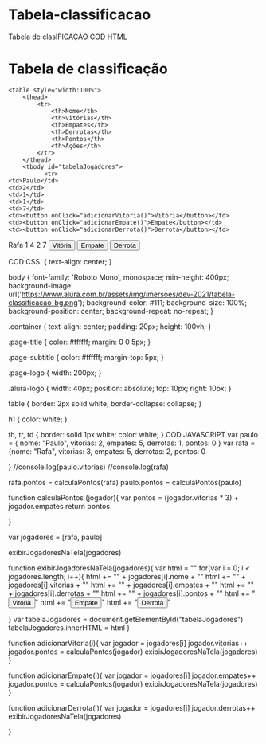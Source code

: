 # Tabela-classificacao
Tabela de clasIFICAÇÃO
COD HTML
<html>

<head>
    <title>
        Imersão Dev - Aula 06
    </title>
</head>

<body>
    <h1>Tabela de classificação</h1>

    <table style="width:100%">
        <thead>
            <tr>
                <th>Nome</th>
                <th>Vitórias</th>
                <th>Empates</th>
                <th>Derrotas</th>
                <th>Pontos</th>
                <th>Ações</th>
            </tr>
        </thead>
        <tbody id="tabelaJogadores">
              <tr>
    <td>Paulo</td>
    <td>2</td>
    <td>1</td>
    <td>1</td>
    <td>7</td>
    <td><button onClick="adicionarVitoria()">Vitória</button></td>
    <td><button onClick="adicionarEmpate()">Empate</button></td>
    <td><button onClick="adicionarDerrota()">Derrota</button></td>
  </tr>
  <tr>
    <td>Rafa</td>
    <td>1</td>
    <td>4</td>
    <td>2</td>
    <td>7</td>
    <td><button onClick="adicionarVitoria()">Vitória</button></td>
    <td><button onClick="adicionarEmpate()">Empate</button></td>
    <td><button onClick="adicionarDerrota()">Derrota</button></td>
  </tr>
        </tbody>
    </table>
</body>

</html>

COD CSS.
{
    text-align: center;
}

body {
    font-family: 'Roboto Mono', monospace;
    min-height: 400px;
    background-image: url('https://www.alura.com.br/assets/img/imersoes/dev-2021/tabela-classificacao-bg.png');
    background-color: #111;
    background-size: 100%;
    background-position: center;
    background-repeat: no-repeat;
}

.container {
    text-align: center;
    padding: 20px;
    height: 100vh;
}

.page-title {
    color: #ffffff;
    margin: 0 0 5px;
}

.page-subtitle {
    color: #ffffff;
    margin-top: 5px;
}

.page-logo {
    width: 200px;
}

.alura-logo {
    width: 40px;
    position: absolute;
    top: 10px;
    right: 10px;
}

table {
    border: 2px solid white;
    border-collapse: collapse;
}

h1 {
    color: white;
}

th, tr, td {
    border: solid 1px white;
    color: white;
}
COD JAVASCRIPT
var paulo = {
  nome: "Paulo",
    vitorias: 2, 
      empates: 5,
        derrotas: 1,
          pontos: 0
}
var rafa = {nome: "Rafa",
            vitorias: 3,
            empates: 5,
            derrotas: 2,
            pontos: 0
  
}
//console.log(paulo.vitorias)
//console.log(rafa)


rafa.pontos = calculaPontos(rafa)
paulo.pontos = calculaPontos(paulo)


function calculaPontos (jogador){
  var pontos = (jogador.vitorias * 3)  + jogador.empates
  return pontos
   
}

var jogadores = [rafa, paulo]

exibirJogadoresNaTela(jogadores)

function exibirJogadoresNaTela(jogadores){
  var html = ""
  for(var i = 0; i < jogadores.length; i++){
 html += "<tr><td>" + jogadores[i].nome + "</td>"
 html += "<td>" + jogadores[i].vitorias + "</td>" 
 html += "<td>" + jogadores[i].empates + "</td>"
 html += "<td>" + jogadores[i].derrotas + "</td>"
 html += "<td>" + jogadores[i].pontos + "</td>"
 html += "<td><button onClick='adicionarVitoria(" + i + ")'>Vitória</button></td>"
 html += "<td><button onClick='adicionarEmpate(" + i + ")'>Empate</button></td>"
 html += "<td><button onClick='adicionarDerrota(" + i + ")'>Derrota</button></td></tr>"
    
  }
  var tabelaJogadores = document.getElementById("tabelaJogadores")
  tabelaJogadores.innerHTML = html
}

function adicionarVitoria(i){
 var jogador = jogadores[i]
 jogador.vitorias++
 jogador.pontos = calculaPontos(jogador)
  exibirJogadoresNaTela(jogadores)
}

function adicionarEmpate(i){
  var jogador = jogadores[i]
  jogador.empates++
  jogador.pontos = calculaPontos(jogador)
  exibirJogadoresNaTela(jogadores)
}
  
function adicionarDerrota(i){
var jogador = jogadores[i]
jogador.derrotas++
  exibirJogadoresNaTela(jogadores)
  
  
  

}
